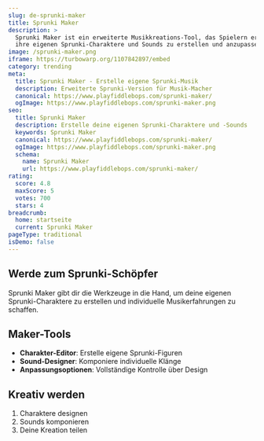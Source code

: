 ```yaml
---
slug: de-sprunki-maker
title: Sprunki Maker
description: >
  Sprunki Maker ist ein erweiterte Musikkreations-Tool, das Spielern ermöglicht,
  ihre eigenen Sprunki-Charaktere und Sounds zu erstellen und anzupassen.
image: /sprunki-maker.png
iframe: https://turbowarp.org/1107842897/embed
category: trending
meta:
  title: Sprunki Maker - Erstelle eigene Sprunki-Musik
  description: Erweiterte Sprunki-Version für Musik-Macher
  canonical: https://www.playfiddlebops.com/sprunki-maker/
  ogImage: https://www.playfiddlebops.com/sprunki-maker.png
seo:
  title: Sprunki Maker
  description: Erstelle deine eigenen Sprunki-Charaktere und -Sounds
  keywords: Sprunki Maker
  canonical: https://www.playfiddlebops.com/sprunki-maker/
  ogImage: https://www.playfiddlebops.com/sprunki-maker.png
  schema:
    name: Sprunki Maker
    url: https://www.playfiddlebops.com/sprunki-maker/
rating:
  score: 4.8
  maxScore: 5
  votes: 700
  stars: 4
breadcrumb:
  home: startseite
  current: Sprunki Maker
pageType: traditional
isDemo: false
---
```


## Werde zum Sprunki-Schöpfer

Sprunki Maker gibt dir die Werkzeuge in die Hand, um deine eigenen Sprunki-Charaktere zu erstellen und individuelle Musikerfahrungen zu schaffen.

## Maker-Tools
- **Charakter-Editor**: Erstelle eigene Sprunki-Figuren
- **Sound-Designer**: Komponiere individuelle Klänge
- **Anpassungsoptionen**: Vollständige Kontrolle über Design

## Kreativ werden
1. Charaktere designen
2. Sounds komponieren
3. Deine Kreation teilen